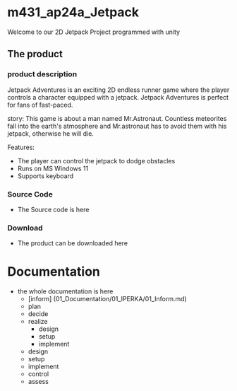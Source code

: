 # m431_ap24a_Jetpack
Welcome to our 2D Jetpack Project programmed with unity


## The product

### product description

Jetpack Adventures is an exciting 2D endless runner game where the player controls a character equipped with a jetpack.
Jetpack Adventures is perfect for fans of fast-paced.

story: 
This game is about a man named Mr.Astronaut. Countless meteorites fall into the earth's atmosphere and Mr.astronaut has to avoid them with his jetpack, otherwise he will die.

Features:

- The player can control the jetpack to dodge obstacles 
- Runs on MS Windows 11
- Supports keyboard

### Source Code

- The Source code is here

### Download

- The product can be downloaded here

# Documentation

- the whole documentation is here
    - [inform] (01_Documentation/01_IPERKA/01_Inform.md)
    - plan
    - decide
    - realize
      - design
      - setup
      - implement
    - design
    - setup
    - implement
    - control
    - assess
        





